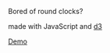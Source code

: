 
Bored of round clocks?

made with JavaScript and [d3](https://github.com/d3/d3/blob/master/API.md)

[Demo](https://bermuda27f.github.io/rect-clock/) 
